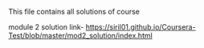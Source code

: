 This file contains all solutions of course

module 2 solution link-
https://siril01.github.io/Coursera-Test/blob/master/mod2_solution/index.html
